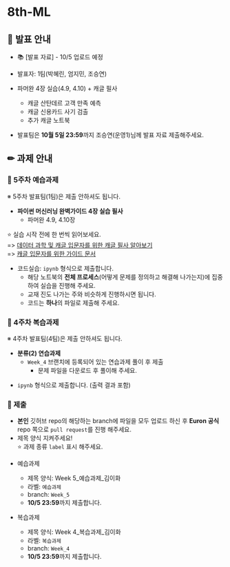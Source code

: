# 8th-ML
## 📢 발표 안내
- 📚 [발표 자료] - 10/5 업로드 예정
- 발표자: 1팀(박혜린, 엄지민, 조승연)
- 파머완 4장 실습(4.9, 4.10) + 캐글 필사
  - 캐글 산탄데르 고객 만족 예측
  - 캐글 신용카드 사기 검출
  - 추가 캐글 노트북

- 발표팀은 **10월 5일 23:59**까지 조승연(운영1)님께 발표 자료 제출해주세요.

## ✏ 과제 안내
### 📍 5주차 예습과제
※ 5주차 발표팀(1팀)은 제출 안하셔도 됩니다.
- **파이썬 머신러닝 완벽가이드 4장 실습 필사**
  - 파머완 4.9, 4.10장  

⭐ 실습 시작 전에 한 번씩 읽어보세요.    
=> [데이터 과학 및 캐글 입문자를 위한 캐글 필사 알아보기](https://modulabs.co.kr/blog/data-science-kaggle/)  
=> [캐글 입문자를 위한 가이드 문서](https://unfinishedgod.netlify.app/2020/03/22/%EC%BA%90%EA%B8%80-%EC%9E%85%EB%AC%B8%EC%9E%90%EB%A5%BC-%EC%9C%84%ED%95%9C-%EA%B0%80%EC%9D%B4%EB%93%9C-%EB%AC%B8%EC%84%9C/)  

  - 코드실습: ```ipynb``` 형식으로 제출합니다.
    - 해당 노트북의 **전체 프로세스**(어떻게 문제를 정의하고 해결해 나가는지)에 집중하여 실습을 진행해 주세요.
    - 교재 진도 나가는 주와 비슷하게 진행하시면 됩니다.
    - 코드는 **하나**의 파일로 제출해 주세요.
       
### 📍 4주차 복습과제
※ 4주차 발표팀(4팀)은 제출 안하셔도 됩니다.
- **분류(2) 연습과제**  
  - ```Week_4``` 브랜치에 등록되어 있는 연습과제 풀이 후 제출
    - ﻿문제 파일을 다운로드 후 풀이해 주세요.
*  ```ipynb``` 형식으로 제출합니다. (출력 결과 포함)
  
### 📍 제출
- **본인** 깃허브 repo의 해당하는 branch에 파일을 모두 업로드 하신 후 **Euron 공식** repo 쪽으로 ```pull request```를 진행 해주세요.
- 제목 양식 지켜주세요!  
⭐ 과제 종류 ```label``` 표시 해주세요.

* 예습과제
  - 제목 양식: Week 5_예습과제_김이화
  - 라벨: ```예습과제```
  - branch: ```Week_5```
  - **10/5 23:59**까지 제출합니다.
  
* 복습과제
  - 제목 양식: Week 4_복습과제_김이화
  - 라벨: ```복습과제```
  - branch: ```Week_4```
  - **10/5 23:59**까지 제출합니다.
